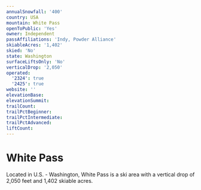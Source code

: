 ```yaml
---
annualSnowfall: '400'
country: USA
mountain: White Pass
openToPublic: 'Yes'
owner: Independent
passAffiliations: 'Indy, Powder Alliance'
skiableAcres: '1,402'
skied: 'No'
state: Washington
surfaceLiftsOnly: 'No'
verticalDrop: '2,050'
operated:
  '2324': true
  '2425': true
website: ''
elevationBase:
elevationSummit:
trailCount:
trailPctBeginner:
trailPctIntermediate:
trailPctAdvanced:
liftCount:
---
```



# White Pass

Located in U.S. - Washington, White Pass is a ski area with a vertical drop of 2,050 feet and 1,402 skiable acres.
